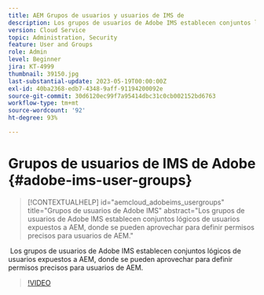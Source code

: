 ```yaml
---
title: AEM Grupos de usuarios y usuarios de IMS de
description: Los grupos de usuarios de Adobe IMS establecen conjuntos lógicos de usuarios expuestos a AEM, donde se pueden aprovechar para definir permisos precisos para usuarios de AEM.
version: Cloud Service
topic: Administration, Security
feature: User and Groups
role: Admin
level: Beginner
jira: KT-4999
thumbnail: 39150.jpg
last-substantial-update: 2023-05-19T00:00:00Z
exl-id: 40ba2368-edb7-4348-9aff-91194200092e
source-git-commit: 30d6120ec99f7a95414dbc31c0cb002152bd6763
workflow-type: tm+mt
source-wordcount: '92'
ht-degree: 93%

---
```


# Grupos de usuarios de IMS de Adobe {#adobe-ims-user-groups}

>[!CONTEXTUALHELP]
>id="aemcloud_adobeims_usergroups"
>title="Grupos de usuarios de Adobe IMS"
>abstract="Los grupos de usuarios de Adobe IMS establecen conjuntos lógicos de usuarios expuestos a AEM, donde se pueden aprovechar para definir permisos precisos para usuarios de AEM."

 Los grupos de usuarios de Adobe IMS establecen conjuntos lógicos de usuarios expuestos a AEM, donde se pueden aprovechar para definir permisos precisos para usuarios de AEM.

>[!VIDEO](https://video.tv.adobe.com/v/39150?quality=12&learn=on)
